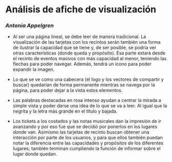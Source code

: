 # Análisis de afiche de visualización

### *Antonia Appelgren*

- Al ser una página lineal, se debe leer de manera tradicional. La visualización de las tarjetas con los recintos serán también una forma de ilustrar la capacidad que se tiene y, de ser posible, se podría ver otras características (donde queda y propósito). Esa parte estará desde el recinto de eventos masivos con más capacidad al menor, teniendo las flechas para poder navegar. Además, tendrá un ícono para poder expandir la imagen. 

- Lo que se ve como una cabecera (el logo y los vectores de compartir y buscar) quedarían de forma permanente mientras se navega por la página, para poder dejar a la vista estos elementos. 

- Las palabras destacadas en rosa intenso ayudan a centrar la mirada a simple vista y poder darse una idea de lo que se va a leer. Al igual que la negrita y la letra más grande en el título y bajada. 

- Los tickets a los costados y las notas musicales dan la impresión de ir avanzando y por eso fue que se decidió por ponerlos en los lugares donde van. Asimismo las tarjetas de recinto buscan obtener una interacción por parte de los usuarios, y para que ellos también puedan notar la diferencia entre las capacidades y propósitos de los diferentes lugares; también terminan cumpliendo la función de informar sobre el lugar donde quedan. 